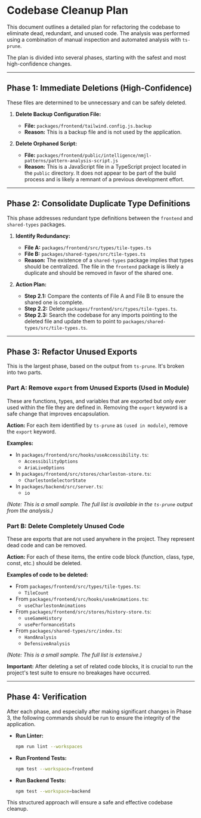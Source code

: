 # Codebase Cleanup Plan

This document outlines a detailed plan for refactoring the codebase to eliminate dead, redundant, and unused code. The analysis was performed using a combination of manual inspection and automated analysis with `ts-prune`.

The plan is divided into several phases, starting with the safest and most high-confidence changes.

---

## Phase 1: Immediate Deletions (High-Confidence)

These files are determined to be unnecessary and can be safely deleted.

1.  **Delete Backup Configuration File:**
    *   **File:** `packages/frontend/tailwind.config.js.backup`
    *   **Reason:** This is a backup file and is not used by the application.

2.  **Delete Orphaned Script:**
    *   **File:** `packages/frontend/public/intelligence/nmjl-patterns/pattern-analysis-script.js`
    *   **Reason:** This is a JavaScript file in a TypeScript project located in the `public` directory. It does not appear to be part of the build process and is likely a remnant of a previous development effort.

---

## Phase 2: Consolidate Duplicate Type Definitions

This phase addresses redundant type definitions between the `frontend` and `shared-types` packages.

1.  **Identify Redundancy:**
    *   **File A:** `packages/frontend/src/types/tile-types.ts`
    *   **File B:** `packages/shared-types/src/tile-types.ts`
    *   **Reason:** The existence of a `shared-types` package implies that types should be centralized. The file in the `frontend` package is likely a duplicate and should be removed in favor of the shared one.

2.  **Action Plan:**
    *   **Step 2.1:** Compare the contents of File A and File B to ensure the shared one is complete.
    *   **Step 2.2:** Delete `packages/frontend/src/types/tile-types.ts`.
    *   **Step 2.3:** Search the codebase for any imports pointing to the deleted file and update them to point to `packages/shared-types/src/tile-types.ts`.

---

## Phase 3: Refactor Unused Exports

This is the largest phase, based on the output from `ts-prune`. It's broken into two parts.

### Part A: Remove `export` from Unused Exports (Used in Module)

These are functions, types, and variables that are exported but only ever used within the file they are defined in. Removing the `export` keyword is a safe change that improves encapsulation.

**Action:** For each item identified by `ts-prune` as `(used in module)`, remove the `export` keyword.

**Examples:**

*   In `packages/frontend/src/hooks/useAccessibility.ts`:
    *   `AccessibilityOptions`
    *   `AriaLiveOptions`
*   In `packages/frontend/src/stores/charleston-store.ts`:
    *   `CharlestonSelectorState`
*   In `packages/backend/src/server.ts`:
    *   `io`

*(Note: This is a small sample. The full list is available in the `ts-prune` output from the analysis.)*

### Part B: Delete Completely Unused Code

These are exports that are not used anywhere in the project. They represent dead code and can be removed.

**Action:** For each of these items, the entire code block (function, class, type, const, etc.) should be deleted.

**Examples of code to be deleted:**

*   From `packages/frontend/src/types/tile-types.ts`:
    *   `TileCount`
*   From `packages/frontend/src/hooks/useAnimations.ts`:
    *   `useCharlestonAnimations`
*   From `packages/frontend/src/stores/history-store.ts`:
    *   `useGameHistory`
    *   `usePerformanceStats`
*   From `packages/shared-types/src/index.ts`:
    *   `HandAnalysis`
    *   `DefensiveAnalysis`

*(Note: This is a small sample. The full list is extensive.)*

**Important:** After deleting a set of related code blocks, it is crucial to run the project's test suite to ensure no breakages have occurred.

---

## Phase 4: Verification

After each phase, and especially after making significant changes in Phase 3, the following commands should be run to ensure the integrity of the application.

*   **Run Linter:**
    ```bash
    npm run lint --workspaces
    ```
*   **Run Frontend Tests:**
    ```bash
    npm test --workspace=frontend
    ```
*   **Run Backend Tests:**
    ```bash
    npm test --workspace=backend
    ```

This structured approach will ensure a safe and effective codebase cleanup.
